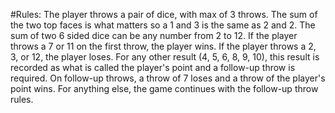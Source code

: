 #Rules:
 The player throws a pair of dice, with max of 3 throws.
The sum of the two top faces is what matters so a 1 and 3
is the same as 2 and 2. The sum of two 6 sided dice can be
any number from 2 to 12. If the player throws a 7 or 11
on the first throw, the player wins. If the player throws
a 2, 3, or 12, the player loses. For any other result
(4, 5, 6, 8, 9, 10), this result is recorded as what
is called the player's point and a follow-up throw is
required. On follow-up throws, a throw of 7 loses and a
throw of the player's point wins. For anything else, the
game continues with the follow-up throw rules.
